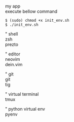 my app  
execute bellow command  
```
$ (sudo) chmod +x init_env.sh   
$ ./init_env.sh   
```

" shell  
zsh  
prezto  

" editor  
neovim  
dein.vim  

" git  
git  
tig  

" virtual terminal  
tmux  

" python virtual env  
pyenv  


